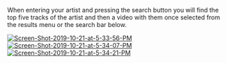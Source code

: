 When entering your artist and pressing the search button you will find the top five tracks of the artist and then a video with them once selected from the results menu or the search bar below.


<a href="https://ibb.co/qYtRRG7"><img src="https://i.ibb.co/RTxCCnY/Screen-Shot-2019-10-21-at-5-33-56-PM.png" alt="Screen-Shot-2019-10-21-at-5-33-56-PM" border="0"></a>
<a href="https://ibb.co/mFcVvhK"><img src="https://i.ibb.co/Pz6vT1y/Screen-Shot-2019-10-21-at-5-34-07-PM.png" alt="Screen-Shot-2019-10-21-at-5-34-07-PM" border="0"></a>
<a href="https://ibb.co/smNsgHQ"><img src="https://i.ibb.co/cgZ2yLt/Screen-Shot-2019-10-21-at-5-34-21-PM.png" alt="Screen-Shot-2019-10-21-at-5-34-21-PM" border="0"></a>
